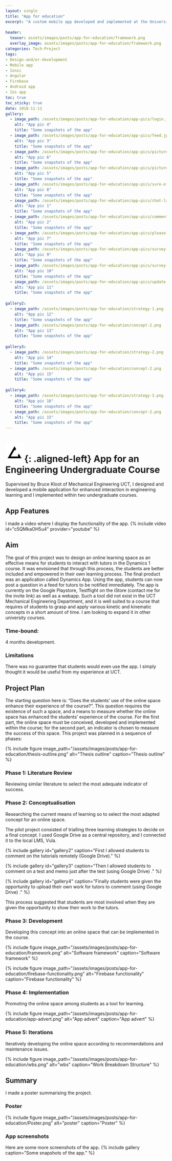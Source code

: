 ```yaml
---
layout: single
title: "App for education"
excerpt: "A custom mobile app developed and implemented at the University of Cape Town."

header:
  teaser: assets/images/posts/app-for-education/framework.png
  overlay_image: assets/images/posts/app-for-education/framework.png
categories: Tech-Project
tags:
- Design-and/or-development
- Mobile app
- Ionic
- Angular
- Firebase
- Android app
- Ios app
toc: true
toc_sticky: true
date: 2018-11-11
gallery:
  - image_path: /assets/images/posts/app-for-education/app-pics/login.jpeg
    alt: "App pic 4"
    title: "Some snapshots of the app"
  - image_path: /assets/images/posts/app-for-education/app-pics/feed.jpeg
    alt: "App pic 3"
    title: "Some snapshots of the app"
  - image_path: /assets/images/posts/app-for-education/app-pics/picture-and-text.jpeg
    alt: "App pic 6"
    title: "Some snapshots of the app"
  - image_path: /assets/images/posts/app-for-education/app-pics/picture-and-expanded-text.jpeg
    alt: "App pic 5"
    title: "Some snapshots of the app"
  - image_path: /assets/images/posts/app-for-education/app-pics/sure-of-post.jpeg
    alt: "App pic 8"
    title: "Some snapshots of the app"
  - image_path: /assets/images/posts/app-for-education/app-pics/chat-layout.jpeg
    alt: "App pic 1"
    title: "Some snapshots of the app"
  - image_path: /assets/images/posts/app-for-education/app-pics/comment-with-pic.jpeg
    alt: "App pic 2"
    title: "Some snapshots of the app"
  - image_path: /assets/images/posts/app-for-education/app-pics/please-add-text.jpeg
    alt: "App pic 7"
    title: "Some snapshots of the app"
  - image_path: /assets/images/posts/app-for-education/app-pics/survey-link.jpeg
    alt: "App pic 9"
    title: "Some snapshots of the app"
  - image_path: /assets/images/posts/app-for-education/app-pics/survey-options.jpeg
    alt: "App pic 10"
    title: "Some snapshots of the app"
  - image_path: /assets/images/posts/app-for-education/app-pics/update.jpeg
    alt: "App pic 11"
    title: "Some snapshots of the app"

gallery2:
  - image_path: /assets/images/posts/app-for-education/strategy-1.png
    alt: "App pic 12"
    title: "Some snapshots of the app"
  - image_path: /assets/images/posts/app-for-education/concept-2.png
    alt: "App pic 13"
    title: "Some snapshots of the app"

gallery3:
  - image_path: /assets/images/posts/app-for-education/strategy-2.png
    alt: "App pic 14"
    title: "Some snapshots of the app"
  - image_path: /assets/images/posts/app-for-education/concept-2.png
    alt: "App pic 15"
    title: "Some snapshots of the app"

gallery4:
  - image_path: /assets/images/posts/app-for-education/strategy-3.png
    alt: "App pic 16"
    title: "Some snapshots of the app"
  - image_path: /assets/images/posts/app-for-education/concept-2.png
    alt: "App pic 15"
    title: "Some snapshots of the app"
---
```


# ![favicon](/assets/images/favicon.jpg){: .aligned-left} App for an Engineering Undergraduate Course

Supervised by Bruce Kloot of Mechanical Engineering UCT, I designed and developed a mobile application for enhanced interaction in engineering learning and I implemented within two undergraduate courses.

## App Features

I made a video where I display the functionality of the app.
{% include video id="c5QMkaOH5u4" provider="youtube" %}


## Aim
The goal of this project was to design an online learning space as an effective means for students to interact with tutors in the Dynamics 1 course. It was envisioned that through this process, the students are better included and empowered in their own learning process. The final product was an application called Dynamics App. Using the app, students can now post a question in a feed for tutors to be notified immediately. The app is currently on the Google Playstore, Testflight on the iStore (contact me for the invite link) as well as a webapp. Such a tool did not exist in the UCT Mechanical Engineering Department, and it is well suited to a course that requires of students to grasp and apply various kinetic and kinematic concepts in a short amount of time. I am looking to expand it in other university courses.

### Time-bound:
4 months development.

### Limitations
There was no guarantee that students would even use the app. I simply thought it would be useful from my experience at UCT.


## Project Plan
The starting question here is: “Does the students’ use of the online space enhance their experience of the course?”. This question requires the existence of such a space, and a means to measure whether the online space has enhanced the students’ experience of the course. For the first part, the online space must be conceived, developed and implemented within the course; for the second part, an indicator is chosen to measure the success of this space.
This project was planned in a sequence of phases:

{%
include figure
image_path="/assets/images/posts/app-for-education/thesis-outline.png"
alt="Thesis outline"
caption="Thesis outline"
%}  

### Phase 1: Literature Review                                                        
Reviewing similar literature to select the most adequate indicator of success.

### Phase 2: Conceptualisation   
Researching the current means of learning so to select the most adapted concept for an online space.

The pilot project consisted of trialling three learning strategies to decide on a final concept.
I used Google Drive as a central repository, and I connected it to the local LMS, Vula.

{% include gallery id="gallery2" caption="First I allowed students to comment on the tutorials remotely (Google Drive)." %}

{% include gallery id="gallery3" caption="Then I allowed students to comment on a test and memo just after the test (using Google Drive) ." %}

{% include gallery id="gallery4" caption="Finally students were given the opportunity to upload their own work for tutors to comment (using Google Drive) ." %}

This process suggested that students are most involved when they are given the opportunity to show their work to the tutors.

### Phase 3: Development   
Developing this concept into an online space that can be implemented in the course.

{%
include figure
image_path="/assets/images/posts/app-for-education/framework.png"
alt="Software framework"
caption="Software framework"
%}

{%
include figure
image_path="/assets/images/posts/app-for-education/firebase-functionality.png"
alt="Firebase functionality"
caption="Firebase functionality"
%}

### Phase 4: Implementation   
Promoting the online space among students as a tool for learning.

{%
include figure
image_path="/assets/images/posts/app-for-education/app-advert.png"
alt="App advert"
caption="App advert"
%}

### Phase 5: Iterations   
Iteratively developing the online space according to recommendations and maintenance issues.

{%
include figure
image_path="/assets/images/posts/app-for-education/wbs.png"
alt="wbs"
caption="Work Breakdown Structure"
%}

## Summary
I made a poster summarising the project.

### Poster
{%
include figure
image_path="/assets/images/posts/app-for-education/Poster.png"
alt="poster"
caption="Poster"
%}

### App screenshots
Here are some more screenshots of the app.
{% include gallery caption="Some snapshots of the app." %}
